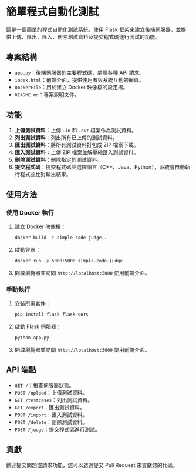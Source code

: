 # 簡單程式自動化測試

這是一個簡單的程式自動化測試系統，使用 Flask 框架來建立後端伺服器，並提供上傳、匯出、匯入、刪除測試資料及提交程式碼進行測試的功能。

## 專案結構

- `app.py`：後端伺服器的主要程式碼，處理各種 API 請求。
- `index.html`：前端介面，提供使用者與系統互動的網頁。
- `DockerFile`：用於建立 Docker 映像檔的設定檔。
- `README.md`：專案說明文件。

## 功能

1. **上傳測試資料**：上傳 `.in` 和 `.out` 檔案作為測試資料。
2. **列出測試資料**：列出所有已上傳的測試資料。
3. **匯出測試資料**：將所有測試資料打包成 ZIP 檔案下載。
4. **匯入測試資料**：上傳 ZIP 檔案並解壓縮匯入測試資料。
5. **刪除測試資料**：刪除指定的測試資料。
6. **提交程式碼**：提交程式碼並選擇語言（C++、Java、Python），系統會自動執行程式並比對輸出結果。

## 使用方法

### 使用 Docker 執行

1. 建立 Docker 映像檔：
    ```sh
    docker build -t simple-code-judge .
    ```

2. 啟動容器：
    ```sh
    docker run -p 5000:5000 simple-code-judge
    ```

3. 開啟瀏覽器並訪問 `http://localhost:5000` 使用前端介面。

### 手動執行

1. 安裝所需套件：
    ```sh
    pip install flask flask-cors
    ```

2. 啟動 Flask 伺服器：
    ```sh
    python app.py
    ```

3. 開啟瀏覽器並訪問 `http://localhost:5000` 使用前端介面。

## API 端點

- `GET /`：檢查伺服器狀態。
- `POST /upload`：上傳測試資料。
- `GET /testcases`：列出測試資料。
- `GET /export`：匯出測試資料。
- `POST /import`：匯入測試資料。
- `POST /delete`：刪除測試資料。
- `POST /judge`：提交程式碼進行測試。

## 貢獻

歡迎提交問題或請求功能，您可以透過提交 Pull Request 來貢獻您的代碼。
